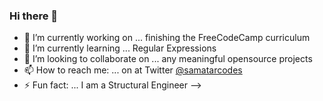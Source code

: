 ### Hi there 👋


- 🔭 I’m currently working on ... finishing the FreeCodeCamp curriculum
- 🌱 I’m currently learning ... Regular Expressions
- 👯 I’m looking to collaborate on ... any meaningful opensource projects
- 📫 How to reach me: ... on at Twitter [@samatarcodes](https://twitter.com/samatarcodes)
- ⚡ Fun fact: ... I am a Structural Engineer
-->
